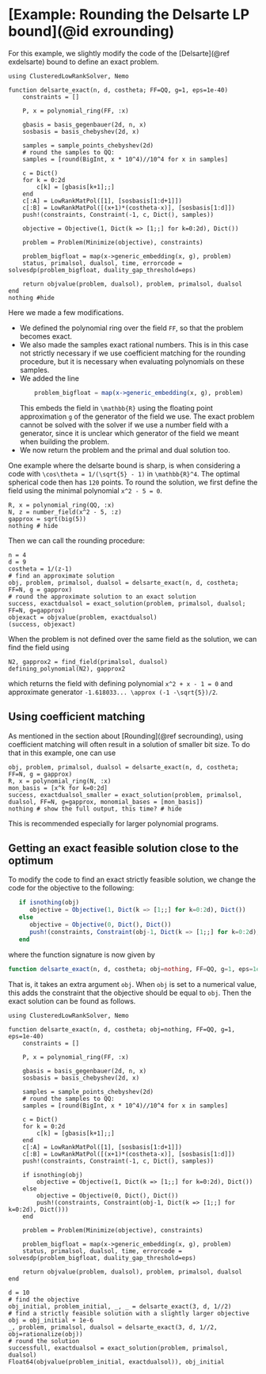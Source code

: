 # [Example: Rounding the Delsarte LP bound](@id exrounding)

For this example, we slightly modify the code of the [Delsarte](@ref exdelsarte) bound to define an exact problem.
```@example rounding
using ClusteredLowRankSolver, Nemo

function delsarte_exact(n, d, costheta; FF=QQ, g=1, eps=1e-40)
    constraints = []

    P, x = polynomial_ring(FF, :x)

    gbasis = basis_gegenbauer(2d, n, x)
    sosbasis = basis_chebyshev(2d, x)

    samples = sample_points_chebyshev(2d)
    # round the samples to QQ:
    samples = [round(BigInt, x * 10^4)//10^4 for x in samples]

    c = Dict()
    for k = 0:2d
        c[k] = [gbasis[k+1];;]
    end
    c[:A] = LowRankMatPol([1], [sosbasis[1:d+1]])
    c[:B] = LowRankMatPol([(x+1)*(costheta-x)], [sosbasis[1:d]])
    push!(constraints, Constraint(-1, c, Dict(), samples))

    objective = Objective(1, Dict(k => [1;;] for k=0:2d), Dict())

    problem = Problem(Minimize(objective), constraints)

    problem_bigfloat = map(x->generic_embedding(x, g), problem)
    status, primalsol, dualsol, time, errorcode = solvesdp(problem_bigfloat, duality_gap_threshold=eps)

    return objvalue(problem, dualsol), problem, primalsol, dualsol
end
nothing #hide
```
Here we made a few modifications. 
  - We defined the polynomial ring over the field `FF`, so that the problem becomes exact.
  - We also made the samples exact rational numbers. This is in this case not strictly necessary if we use coefficient matching for the rounding procedure, but it is necessary when evaluating polynomials on these samples.
  - We added the line
    ```julia
        problem_bigfloat = map(x->generic_embedding(x, g), problem)
    ```
    This embeds the field in ``\mathbb{R}`` using the floating point approximation `g` of the generator of the field we use. The exact problem cannot be solved with the solver if we use a number field with a generator, since it is unclear which generator of the field we meant when building the problem.
  - We now return the problem and the primal and dual solution too. 

One example where the delsarte bound is sharp, is when considering a code with ``\cos\theta = 1/(\sqrt{5} - 1)`` in ``\mathbb{R}^4``. The optimal spherical code then has ``120`` points. To round the solution, we first define the field using the minimal polynomial ``x^2 - 5 = 0``.
```@example rounding
R, x = polynomial_ring(QQ, :x)
N, z = number_field(x^2 - 5, :z)
gapprox = sqrt(big(5))
nothing # hide
```
Then we can call the rounding procedure:
```@example rounding
n = 4
d = 9
costheta = 1/(z-1)
# find an approximate solution
obj, problem, primalsol, dualsol = delsarte_exact(n, d, costheta; FF=N, g = gapprox)
# round the approximate solution to an exact solution
success, exactdualsol = exact_solution(problem, primalsol, dualsol; FF=N, g=gapprox)
objexact = objvalue(problem, exactdualsol)
(success, objexact)
```
When the problem is not defined over the same field as the solution, we can find the field using
```@example rounding
N2, gapprox2 = find_field(primalsol, dualsol)
defining_polynomial(N2), gapprox2
```
which returns the field with defining polynomial ``x^2 + x - 1 = 0`` and approximate generator ``-1.618033... \approx (-1 -\sqrt{5})/2``.

## Using coefficient matching
As mentioned in the section about [Rounding](@ref secrounding), using coefficient matching will often result in a solution of smaller bit size. To do that in this example, one can use
```@example rounding
obj, problem, primalsol, dualsol = delsarte_exact(n, d, costheta; FF=N, g = gapprox)
R, x = polynomial_ring(N, :x)
mon_basis = [x^k for k=0:2d]
success, exactdualsol_smaller = exact_solution(problem, primalsol, dualsol, FF=N, g=gapprox, monomial_bases = [mon_basis])
nothing # show the full output, this time? # hide
```
This is recommended especially for larger polynomial programs.

## Getting an exact feasible solution close to the optimum

To modify the code to find an exact strictly feasible solution, we change the code for the objective to the following:
```julia
   if isnothing(obj)
      objective = Objective(1, Dict(k => [1;;] for k=0:2d), Dict())
   else
      objective = Objective(0, Dict(), Dict()) 
      push!(constraints, Constraint(obj-1, Dict(k => [1;;] for k=0:2d), Dict()))
   end
```
where the function signature is now given by
```julia
function delsarte_exact(n, d, costheta; obj=nothing, FF=QQ, g=1, eps=1e-40)
```
That is, it takes an extra argument `obj`. When `obj` is set to a numerical value, this adds the constraint that the objective should be equal to `obj`. Then the exact solution can be found as follows.
```@setup rounding2
using ClusteredLowRankSolver, Nemo

function delsarte_exact(n, d, costheta; obj=nothing, FF=QQ, g=1, eps=1e-40)
    constraints = []

    P, x = polynomial_ring(FF, :x)

    gbasis = basis_gegenbauer(2d, n, x)
    sosbasis = basis_chebyshev(2d, x)

    samples = sample_points_chebyshev(2d)
    # round the samples to QQ:
    samples = [round(BigInt, x * 10^4)//10^4 for x in samples]

    c = Dict()
    for k = 0:2d
        c[k] = [gbasis[k+1];;]
    end
    c[:A] = LowRankMatPol([1], [sosbasis[1:d+1]])
    c[:B] = LowRankMatPol([(x+1)*(costheta-x)], [sosbasis[1:d]])
    push!(constraints, Constraint(-1, c, Dict(), samples))

    if isnothing(obj)
        objective = Objective(1, Dict(k => [1;;] for k=0:2d), Dict())
    else
        objective = Objective(0, Dict(), Dict()) 
        push!(constraints, Constraint(obj-1, Dict(k => [1;;] for k=0:2d), Dict()))
    end

    problem = Problem(Minimize(objective), constraints)

    problem_bigfloat = map(x->generic_embedding(x, g), problem)
    status, primalsol, dualsol, time, errorcode = solvesdp(problem_bigfloat, duality_gap_threshold=eps)

    return objvalue(problem, dualsol), problem, primalsol, dualsol
end
```
```@example rounding2
d = 10
# find the objective
obj_initial, problem_initial, _, _ = delsarte_exact(3, d, 1//2)
# find a strictly feasible solution with a slightly larger objective
obj = obj_initial + 1e-6
_, problem, primalsol, dualsol = delsarte_exact(3, d, 1//2, obj=rationalize(obj))
# round the solution
successfull, exactdualsol = exact_solution(problem, primalsol, dualsol)
Float64(objvalue(problem_initial, exactdualsol)), obj_initial
```
